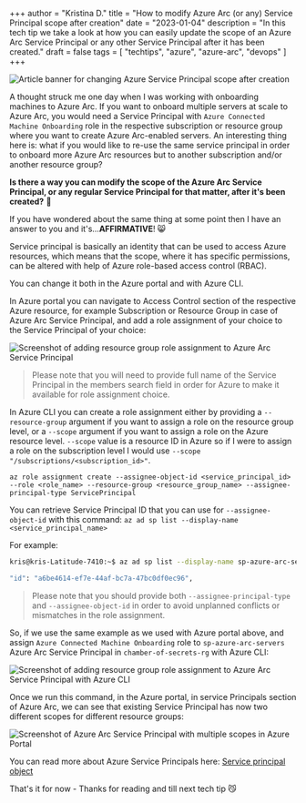 +++
author = "Kristina D."
title = "How to modify Azure Arc (or any) Service Principal scope after creation"
date = "2023-01-04"
description = "In this tech tip we take a look at how you can easily update the scope of an Azure Arc Service Principal or any other Service Principal after it has been created."
draft = false
tags = [
    "techtips",
    "azure",
    "azure-arc",
    "devops"
]
+++

![Article banner for changing Azure Service Principal scope after creation](../../images/tech_tips/techtip_17.png)

A thought struck me one day when I was working with onboarding machines to Azure Arc. If you want to onboard multiple servers at scale to Azure Arc, you would need a Service Principal with ```Azure Connected Machine Onboarding``` role in the respective subscription or resource group where you want to create Azure Arc-enabled servers. An interesting thing here is: what if you would like to re-use the same service principal in order to onboard more Azure Arc resources but to another subscription and/or another resource group? 

**Is there a way you can modify the scope of the Azure Arc Service Principal, or any regular Service Principal for that matter, after it's been created?** 🧐

If you have wondered about the same thing at some point then I have an answer to you and it's...**AFFIRMATIVE**! 😸

Service principal is basically an identity that can be used to access Azure resources, which means that the scope, where it has specific permissions, can be altered with help of Azure role-based access control (RBAC).

You can change it both in the Azure portal and with Azure CLI.

In Azure portal you can navigate to Access Control section of the respective Azure resource, for example Subscription or Resource Group in case of Azure Arc Service Principal, and add a role assignment of your choice to the Service Principal of your choice:

![Screenshot of adding resource group role assignment to Azure Arc Service Principal](../../images/tech_tips/azure_arc_sp_portal.png)

> Please note that you will need to provide full name of the Service Principal in the members search field in order for Azure to make it available for role assignment choice.

In Azure CLI you can create a role assignment either by providing a ```--resource-group``` argument if you want to assign a role on the resource group level, or a ```--scope``` argument if you want to assign a role on the Azure resource level. ```--scope``` value is a resource ID in Azure so if I were to assign a role on the subscription level I would use ```--scope "/subscriptions/<subscription_id>"```. 

```az role assignment create --assignee-object-id <service_principal_id> --role <role_name> --resource-group <resource_group_name> --assignee-principal-type ServicePrincipal```

You can retrieve Service Principal ID that you can use for ```--assignee-object-id``` with this command: ```az ad sp list --display-name <service_principal_name>```

For example:

``` bash
kris@kris-Latitude-7410:~$ az ad sp list --display-name sp-azure-arc-servers | grep id

"id": "a6be4614-ef7e-44af-bc7a-47bc0df0ec96",

```

> Please note that you should provide both ```--assignee-principal-type``` and ```--assignee-object-id``` in order to avoid unplanned conflicts or mismatches in the role assignment.

So, if we use the same example as we used with Azure portal above, and assign ```Azure Connected Machine Onboarding```  role to ```sp-azure-arc-servers``` Azure Arc Service Principal in ```chamber-of-secrets-rg``` with Azure CLI:

![Screenshot of adding resource group role assignment to Azure Arc Service Principal with Azure CLI](../../images/tech_tips/azure_arc_sp_cli.png)

Once we run this command, in the Azure portal, in service Principals section of Azure Arc, we can see that existing Service Principal has now two different scopes for different resource groups:

![Screenshot of Azure Arc Service Principal with multiple scopes in Azure Portal](../../images/tech_tips/azure_arc_sp_scope_portal.png)

You can read more about Azure Service Principals here: [Service principal object](https://learn.microsoft.com/en-us/azure/active-directory/develop/app-objects-and-service-principals#service-principal-object)

That\'s it for now - Thanks for reading and till next tech tip 😼